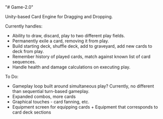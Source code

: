 "# Game-2.0" 

Unity-based Card Engine for Dragging and Dropping.

Currently handles:
* Ability to draw, discard, play to two different play fields.
* Permanently exile a card, removing it from play.
* Build starting deck, shuffle deck, add to graveyard, add new cards to deck from play.  
* Remember history of played cards, match against known list of card sequences.
* Handle health and damage calculations on executing play. 


To Do:
* Gameplay loop built around simultaneous play? Currently, no different than sequential turn-based gameplay.
* Expanded combos, more cards
* Graphical touches - card fanning, etc.
* Equipment screen for equipping cards + Equipment that corresponds to card deck sections
